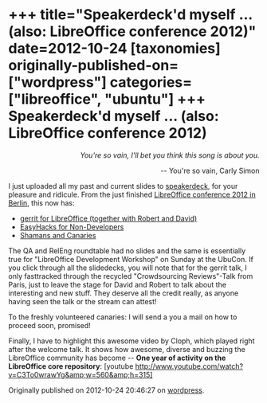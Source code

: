 +++
title="Speakerdeck'd myself ... (also: LibreOffice conference 2012)"
date=2012-10-24
[taxonomies]
originally-published-on=["wordpress"]
categories=["libreoffice", "ubuntu"]
+++
Speakerdeck'd myself ... (also: LibreOffice conference 2012)
============================================================

<p style="text-align:right;"><em>You're so vain, I'll bet you think this song is about you.</em></p>
<p style="text-align:right;">-- You're so vain, Carly Simon</p>
<p style="text-align:left;">I just uploaded all my past and current slides to <a title="speakerdeck" href="https://speakerdeck.com/sweetshark1">speakerdeck</a>, for your pleasure and ridicule. From the just finished <a title="LibreOffice conference 2012 in Berlin" href="http://conference.libreoffice.org/" target="_blank">LibreOffice conference 2012 in Berlin</a>, this now has:</p>

<ul>
	<li><a title="gerrit for LibreOffice" href="https://speakerdeck.com/sweetshark1/gerrit-for-libreoffice" target="_blank">gerrit for LibreOffice (together with Robert and David)</a></li>
	<li><a title="EasyHacks for Non-Developers" href="https://speakerdeck.com/sweetshark1/easyhacks-for-non-developers" target="_blank">EasyHacks for Non-Developers</a></li>
	<li><a title="Shamans and Canaries" href="https://speakerdeck.com/sweetshark1/shamans-and-canaries" target="_blank">Shamans and Canaries</a></li>
</ul>
The QA and RelEng roundtable had no slides and the same is essentially true for "LibreOffice Development Workshop" on Sunday at the UbuCon.
If you click through all the slidedecks, you will note that for the gerrit talk, I only fasttracked through the recycled "Crowdsourcing Reviews"-Talk from Paris, just to leave the stage for David and Robert to talk about the interesting and new stuff. They deserve all the credit really, as anyone having seen the talk or the stream can attest!

To the freshly volunteered canaries: I will send a you a mail on how to proceed soon, promised!

Finally, I have to highlight this awesome video by Cloph, which played right after the welcome talk. It shows how awesome, diverse and buzzing the LibreOffice community has become -- <strong>One year of activity on the LibreOffice core repository</strong>:
[youtube http://www.youtube.com/watch?v=C3To0wrawYg&amp;w=560&amp;h=315]

Originally published on 2012-10-24 20:46:27 on [wordpress](https://skyfromme.wordpress.com/2012/10/24/speakerdeckd-myself-also-libreoffice-conference-2012/).
